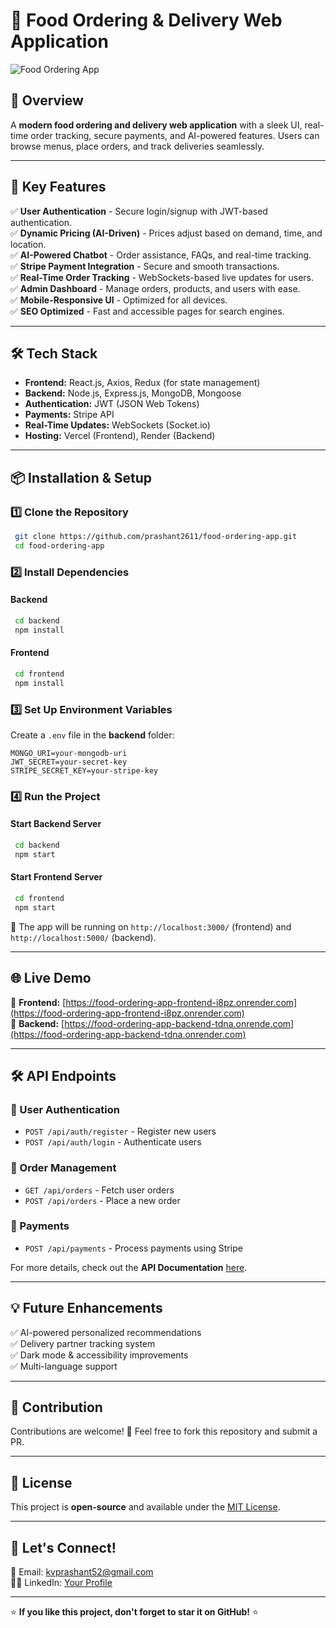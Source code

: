 # 🍔 Food Ordering & Delivery Web Application

![Food Ordering App](https://your-image-url.com)

## 🚀 Overview
A **modern food ordering and delivery web application** with a sleek UI, real-time order tracking, secure payments, and AI-powered features. Users can browse menus, place orders, and track deliveries seamlessly.

---

## 🎯 Key Features
✅ **User Authentication** - Secure login/signup with JWT-based authentication.  
✅ **Dynamic Pricing (AI-Driven)** - Prices adjust based on demand, time, and location.  
✅ **AI-Powered Chatbot** - Order assistance, FAQs, and real-time tracking.  
✅ **Stripe Payment Integration** - Secure and smooth transactions.  
✅ **Real-Time Order Tracking** - WebSockets-based live updates for users.  
✅ **Admin Dashboard** - Manage orders, products, and users with ease.  
✅ **Mobile-Responsive UI** - Optimized for all devices.  
✅ **SEO Optimized** - Fast and accessible pages for search engines.  

---

## 🛠️ Tech Stack
- **Frontend:** React.js, Axios, Redux (for state management)  
- **Backend:** Node.js, Express.js, MongoDB, Mongoose  
- **Authentication:** JWT (JSON Web Tokens)  
- **Payments:** Stripe API  
- **Real-Time Updates:** WebSockets (Socket.io)  
- **Hosting:** Vercel (Frontend), Render (Backend)  

---

## 📦 Installation & Setup
### 1️⃣ Clone the Repository
```sh
 git clone https://github.com/prashant2611/food-ordering-app.git
 cd food-ordering-app
```

### 2️⃣ Install Dependencies
#### Backend
```sh
 cd backend
 npm install
```

#### Frontend
```sh
 cd frontend
 npm install
```

### 3️⃣ Set Up Environment Variables
Create a `.env` file in the **backend** folder:
```env
MONGO_URI=your-mongodb-uri
JWT_SECRET=your-secret-key
STRIPE_SECRET_KEY=your-stripe-key
```

### 4️⃣ Run the Project
#### Start Backend Server
```sh
 cd backend
 npm start
```
#### Start Frontend Server
```sh
 cd frontend
 npm start
```
🚀 The app will be running on `http://localhost:3000/` (frontend) and `http://localhost:5000/` (backend).

---

## 🌐 Live Demo
🔗 **Frontend:** [https://food-ordering-app-frontend-i8pz.onrender.com](https://food-ordering-app-frontend-i8pz.onrender.com)  
🔗 **Backend:** [https://food-ordering-app-backend-tdna.onrende.com](https://food-ordering-app-backend-tdna.onrender.com) 

---

## 🛠️ API Endpoints
### 🔹 User Authentication
- `POST /api/auth/register` - Register new users  
- `POST /api/auth/login` - Authenticate users  

### 🔹 Order Management
- `GET /api/orders` - Fetch user orders  
- `POST /api/orders` - Place a new order  

### 🔹 Payments
- `POST /api/payments` - Process payments using Stripe  

For more details, check out the **API Documentation** [here](https://your-api-docs-url.com).

---

## 💡 Future Enhancements
✅ AI-powered personalized recommendations  
✅ Delivery partner tracking system  
✅ Dark mode & accessibility improvements  
✅ Multi-language support  

---

## 🤝 Contribution
Contributions are welcome! 🚀 Feel free to fork this repository and submit a PR.

---

## 📄 License
This project is **open-source** and available under the [MIT License](LICENSE).

---

## 💬 Let's Connect!
📧 Email: [kvprashant52@gmail.com](mailto:kvprashant52@gmail.com)    
👨‍💻 LinkedIn: [Your Profile]([https://linkedin.com/in/kv-prashant-941a3914b/](https://www.linkedin.com/in/kv-prashant-941a3914b/))  

---

⭐ **If you like this project, don't forget to star it on GitHub!** ⭐

